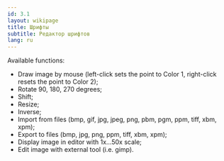 ```yaml
---
id: 3.1
layout: wikipage
title: Шрифты
subtitle: Редактор шрифтов
lang: ru
---
```

Available functions:

  *  Draw image by mouse (left-click sets the point to Color 1, right-click resets the point to Color 2);
  *  Rotate 90, 180, 270 degrees;
  *  Shift;
  *  Resize;
  *  Inverse;
  *  Import from files (bmp, gif, jpg, jpeg, png, pbm, pgm, ppm, tiff, xbm, xpm);
  *  Export to files (bmp, jpg, png, ppm, tiff, xbm, xpm);
  *  Display image in editor with 1x...50x scale;
  *  Edit image with external tool (i.e. gimp).
